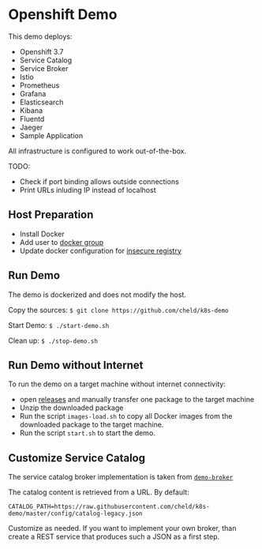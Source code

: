 # Openshift Demo

This demo deploys:
* Openshift 3.7
* Service Catalog
* Service Broker
* Istio
* Prometheus
* Grafana
* Elasticsearch
* Kibana
* Fluentd
* Jaeger
* Sample Application

All infrastructure is configured to work out-of-the-box.

TODO:
* Check if port binding allows outside connections
* Print URLs inluding IP instead of localhost

## Host Preparation
* Install Docker
* Add user to [docker group](https://docs.docker.com/install/linux/linux-postinstall/) 
* Update docker configuration for [insecure registry](https://about.gitlab.com/handbook/sales/idea-to-production-demo/setup/#insecure-local-registry-on-linux)

## Run Demo
The demo is dockerized and does not modify the host. 

Copy the sources:
``
$ git clone https://github.com/cheld/k8s-demo
``


Start Demo:
``
$ ./start-demo.sh
``

Clean up:
``
$ ./stop-demo.sh
``


## Run Demo without Internet

To run the demo on a target machine without internet connectivity:
* open [releases](https://github.com/cheld/k8s-demo/releases) and manually transfer one package to the target machine
* Unzip the downloaded package
* Run the script `images-load.sh` to copy all Docker images from the downloaded package to the target machine.
* Run the script `start.sh` to start the demo.


## Customize Service Catalog

The service catalog broker implementation is taken from [`demo-broker`](https://github.com/cheld/demo-broker)

The catalog content is retrieved from a URL. By default:

``
CATALOG_PATH=https://raw.githubusercontent.com/cheld/k8s-demo/master/config/catalog-legacy.json
``

Customize as needed. If you want to implement your own broker, than create a REST service that produces such a JSON as a first step.
